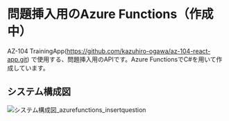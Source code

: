 # 問題挿入用のAzure Functions（作成中）

AZ-104 TrainingApp(https://github.com/kazuhiro-ogawa/az-104-react-app.git)
で使用する、問題挿入用のAPIです。Azure FunctionsでC#を用いて作成しています。

## システム構成図
![システム構成図_azurefunctions_insertquestion](https://github.com/kazuhiro-ogawa/az-104-app-insert/assets/105719508/eb49b368-6960-4ca4-96c7-81230a5be351)
